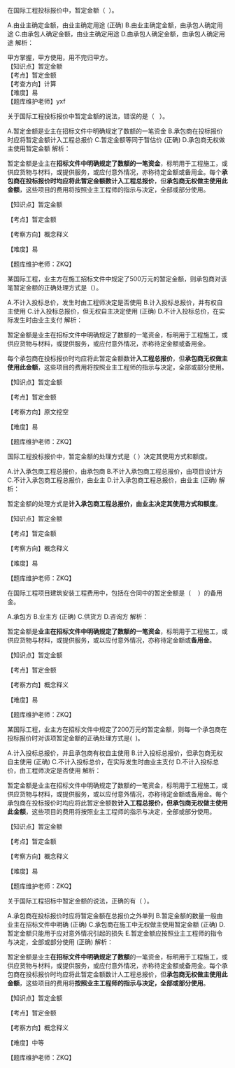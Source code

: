 <p>在国际工程投标报价中，暂定金额（ &nbsp;）。</p>
A.由业主确定金额，由业主确定用途  (正确)
B.由业主确定金额，由承包人确定用途
C.由承包人确定金额，由业主确定用途
D.由承包人确定金额，由承包人确定用途
解析：<p>甲方掌握，甲方使用，用不完归甲方。<br/>【知识点】暂定金额<br/>【考点】暂定金额<br/>【考查方向】计算<br/>【难度】易<br/>【题库维护老师】yxf</p>
<p>关于国际工程投标报价中暂定金额的说法，错误的是（ &nbsp;&nbsp;）。</p>
A.暂定金额是业主在招标文件中明确规定了数额的一笔资金
B.承包商在投标报价时应将暂定金额计入工程总报价
C.暂定金额等同于暂估价  (正确)
D.承包商无权做主使用暂定金额
解析：<p>暂定金额是业主在<strong>招标文件中明确规定了数额的一笔资金</strong>，标明用于工程施工，或供应货物与材料，或提供服务，或应付意外情况，亦称待定金额或备用金。每个<strong>承包商在投标报价时均应将此暂定金额数计入工程总报价</strong>，但<strong>承包商无权做主使用此金额</strong>，这些项目的费用将按照业主工程师的指示与决定，全部或部分使用。</p><p>【知识点】暂定金额</p><p>【考点】暂定金额</p><p>【考察方向】概念释义</p><p>【难度】易</p><p>【题库维护老师：ZKQ】</p>
<p>某国际工程，业主方在施工招标文件中规定了500万元的暂定金额，则承包商对该笔暂定金额的正确处理方式是（）。</p>
A.不计入投标总价，发生时由工程师决定是否使用
B.计入投标总报价，并有权自主使用
C.计入投标总报价，但无权自主决定使用  (正确)
D.不计入投标总价，在实际发生时由业主支付
解析：<p>暂定金额是业主在招标文件中明确规定了数额的一笔资金，标明用于工程施工，或供应货物与材料，或提供服务，或应付意外情况，亦称待定金额或备用金。</p><p>每个承包商在投标报价时均应将此暂定金额数<strong>计入工程总报价</strong>，但<strong>承包商无权做主使用此金额</strong>，这些项目的费用将按照业主工程师的指示与决定，全部或部分使用。</p><p>【知识点】暂定金额</p><p>【考点】暂定金额</p><p>【考察方向】原文挖空</p><p>【难度】易</p><p>【题库维护老师：ZKQ】<br/></p>
<p>国际工程投标报价中，暂定金额的处理方式是（ ）决定其使用方式和额度。</p>
A.计入承包商工程总报价，由承包商
B.不计入承包商工程总报价，由项目设计方
C.不计入承包商工程总报价，由业主
D.计入承包商工程总报价，由业主  (正确)
解析：<p>暂定金额的处理方式是<strong>计入承包商工程总报价，由业主决定其使用方式和额度</strong>。</p><p>【知识点】暂定金额</p><p>【考点】暂定金额</p><p>【考察方向】概念释义</p><p>【难度】易</p><p>【题库维护老师：ZKQ】</p>
<p>在国际工程项目建筑安装工程费用中，包括在合同中的暂定金额是（ &nbsp; &nbsp;）的备用金。</p>
A.承包方
B.业主方  (正确)
C.供货方
D.咨询方
解析：<p>暂定金额是<strong>业主在招标文件中明确规定了数额的一笔资金</strong>，标明用于工程施工，或供应货物与材料，或提供服务，或以应付意外情况，亦称待定金额或<strong>备用金</strong>。</p><p>【知识点】暂定金额</p><p>【考点】暂定金额</p><p>【考察方向】概念释义</p><p>【难度】易</p><p>【题库维护老师：ZKQ】</p>
<p>某国际工程，业主方在招标文件中规定了200万元的暂定金额，则每一个承包商在投标报价时对该项暂定金额的正确处理方式是( &nbsp;)。</p>
A.计入投标总报价，并且承包商有权自主使用
B.计入投标总报价，但承包商无权自主使用  (正确)
C.不计入投标总价，在实际发生时由业主支付
D.不计入投标总价，由工程师决定是否使用
解析：<p>暂定金额是业主在招标文件中明确规定了数额的一笔资金，标明用于工程施工，或供应货物与材料，或提供服务，或以应付意外情况，亦称待定金额或备用金。每个承包商在投标报价时均应将此暂定金额数<strong>计入工程总报价，但承包商无权做主使用此金额</strong>，这些项目的费用将按照业主工程师的指示与决定，全部或部分使用。</p><p>【知识点】暂定金额</p><p>【考点】暂定金额</p><p>【考察方向】概念释义</p><p>【难度】易</p><p>【题库维护老师：ZKQ】</p>
<p>关于国际工程招标中暂定金额的说法，正确的有（ ）。</p>
A.承包商在投标报价时应将暂定金额在总报价之外单列
B.暂定金额的数量一般由业主在招标文件中明确  (正确)
C.承包商在施工中无权做主使用暂定金额  (正确)
D.暂定金额只能用于应对意外情况引起的损失
E.暂定金额应按照业主工程师的指令与决定，全部或部分使用  (正确)
解析：<p>暂定金额是业主<strong>在招标文件中明确规定了数额</strong>的一笔资金，标明用于工程施工，或供应货物与材料，或提供服务，或应付意外情况，亦称待定金额或备用金。每个承包商在投标报价时均应将此暂定金额数计人工程总报价，但<strong>承包商无权做主使用此金额</strong>，这些项目的费用将<strong>按照业主工程师的指示与决定，全部或部分使用</strong>。</p><p>【知识点】暂定金额</p><p>【考点】暂定金额</p><p>【考察方向】概念释义</p><p>【难度】中等</p><p>【题库维护老师：ZKQ】</p>
